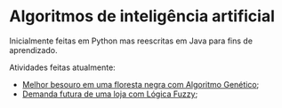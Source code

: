 # Algoritmos de inteligência artificial
Inicialmente feitas em Python mas reescritas em Java para fins de aprendizado.

Atividades feitas atualmente:

- [Melhor besouro em uma floresta negra com Algoritmo Genético](https://github.com/jlss14-ifal/Inteligencia-computacional-2022/tree/main/algoritmo-genetico-besouro);
- [Demanda futura de uma loja com Lógica Fuzzy](https://github.com/jlss14-ifal/Inteligencia-computacional-2022/tree/main/logica-fuzzy-demanda-futura-lojax);

